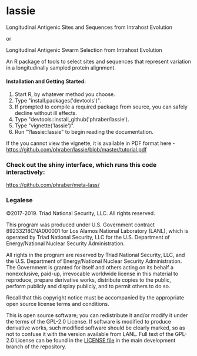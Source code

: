 # lassie
Longitudinal Antigenic Sites and Sequences from Intrahost Evolution

or

Longitudinal Antigenic Swarm Selection from Intrahost Evolution

An R package of tools to select sites and sequences that represent variation in a longitudinally sampled protein alignment.

#### Installation and Getting Started:

1. Start R, by whatever method you choose.
1. Type "install.packages('devtools')".
1. If prompted to compile a required package from source, you can safely decline without ill effects.
1. Type "devtools::install_github('phraber/lassie').
1. Type "vignette('lassie')".
1. Run "?lassie::lassie" to begin reading the documentation.

If the you cannot view the vignette, it is available in PDF format here - https://github.com/phraber/lassie/blob/master/tutorial.pdf

### Check out the shiny interface, which runs this code interactively:

https://github.com/phraber/meta-lass/

### Legalese

©2017-2019. Triad National Security, LLC. All rights reserved.
 
This program was produced under U.S. Government contract
89233218CNA000001 for Los Alamos National Laboratory (LANL), which is
operated by Triad National Security, LLC for the U.S. Department of
Energy/National Nuclear Security Administration.
 
All rights in the program are reserved by Triad National Security,
LLC, and the U.S. Department of Energy/National Nuclear Security
Administration. The Government is granted for itself and others acting
on its behalf a nonexclusive, paid-up, irrevocable worldwide license
in this material to reproduce, prepare derivative works, distribute
copies to the public, perform publicly and display publicly, and to
permit others to do so.
 
Recall that this copyright notice must be accompanied by the
appropriate open source license terms and conditions.

This is open source software; you can redistribute it and/or modify it
under the terms of the GPL-2.0 License. If software is modified
to produce derivative works, such modified software should be clearly
marked, so as not to confuse it with the version available from
LANL. Full text of the GPL-2.0 License can be found in the
[LICENSE file](github.com/phraber/lassie/blob/master/LICENSE.md) in the
main development branch of the repository.
